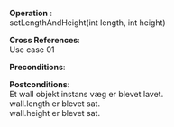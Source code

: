 **Operation** :<br> setLengthAndHeight(int length, int height)

**Cross References**: <br>Use case 01

**Preconditions**: <br>


**Postconditions**: <br>
Et wall objekt instans væg er blevet lavet.<br>
wall.length er blevet sat.<br>
wall.height er blevet sat.<br>
